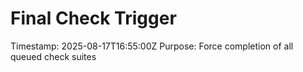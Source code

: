 # Final Check Trigger
Timestamp: 2025-08-17T16:55:00Z
Purpose: Force completion of all queued check suites

